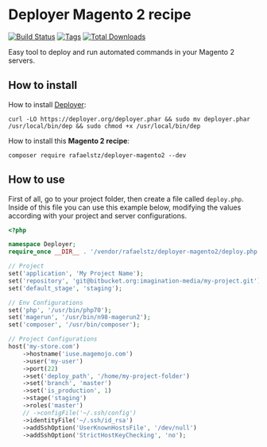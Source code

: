 # Deployer Magento 2 recipe

[![Build Status](https://travis-ci.org/rafaelstz/deployer-magento2.svg?branch=master)](https://travis-ci.org/rafaelstz/deployer-magento2)
[![Tags](https://img.shields.io/github/tag/rafaelstz/deployer-magento2.svg)](https://github.com/rafaelstz/deployer-magento2/releases)
<a href="https://packagist.org/packages/rafaelstz/deployer-magento2"><img src="https://img.shields.io/packagist/dt/rafaelstz/deployer-magento2.svg" alt="Total Downloads"></a>

Easy tool to deploy and run automated commands in your Magento 2 servers.

How to install
-------

How to install [Deployer](https://deployer.org/):

```
curl -LO https://deployer.org/deployer.phar && sudo mv deployer.phar /usr/local/bin/dep && sudo chmod +x /usr/local/bin/dep
```

How to install this **Magento 2 recipe**:

```
composer require rafaelstz/deployer-magento2 --dev
```

How to use
-----

First of all, go to your project folder, then create a file called `deploy.php`. Inside of this file you can use this example below, modifying the values according with your project and server configurations.

```php
<?php

namespace Deployer;
require_once __DIR__ . '/vendor/rafaelstz/deployer-magento2/deploy.php';

// Project
set('application', 'My Project Name');
set('repository', 'git@bitbucket.org:imagination-media/my-project.git');
set('default_stage', 'staging');

// Env Configurations
set('php', '/usr/bin/php70');
set('magerun', '/usr/bin/n98-magerun2');
set('composer', '/usr/bin/composer');

// Project Configurations
host('my-store.com')
    ->hostname('iuse.magemojo.com')
    ->user('my-user')
    ->port(22)
    ->set('deploy_path', '/home/my-project-folder')
    ->set('branch', 'master')
    ->set('is_production', 1)
    ->stage('staging')
    ->roles('master')
    // ->configFile('~/.ssh/config')
    ->identityFile('~/.ssh/id_rsa')
    ->addSshOption('UserKnownHostsFile', '/dev/null')
    ->addSshOption('StrictHostKeyChecking', 'no');
```
